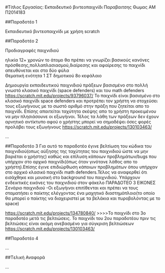 #Τίτλος Εργασίας: Εκπαιδευτικό βιντεοπαιχνίδι
Παραβαιτσης Θωμας
ΑΜ Π2014183

##Παραδοτέο 1

Εκπαιδευτικό βιντεοπαιχνίδι με χρήση scratch

##Παραδοτέο 2

Προδιαγραφές παιχνιδιού

ηλικία 12+ χρονών
το άτομο θα πρέπει να γνωρίζει βασικούς κανόνες πρόσθεσης,πολλαπλασιασμού,διαίρεσης και αφαίρεσης
το παιχνίδι απευθύνεται και στα δύο φύλα  
Θεματική ενότητα 1 ΣΤ δημοτικού 8ο κεφάλαιο

Δημιουργία εκπαιδευτικού παιχνιδιού πράξεων βασισμένο στο πολλή γνωστό κλασικό παιχνίδι (space defenders) και του math defenders https://scratch.mit.edu/projects/93796037/
Το παιχνίδι είναι βασισμένο στο κλασικό παιχνίδι space defenders και προτρέπει τον χρήστη να στοχεύσει τους εξωγήινους με το σωστό αριθμό στην πράξη που ζητείται απο το παιχνίδι.
 Επίσης απαιτείται ταχύτητα  σκέψης απο το χρήστη προκειμένου να μην πλησιάσουνε οι εξωγήινοι.
 Τέλος τα λάθη των πράξεων δεν έχουν αρνητικό αντίκτυπο αφού ο χρήστης μπορεί να σημαδέψει όσες φορές προλάβει τους εξωγήινους
https://scratch.mit.edu/projects/130103463/
 

…

##Παραδοτέο 3
Για αυτό το παραδοτέο έγινε βελτίωση του κώδικα του παιχνιδιού(οπως αύξησης της ταχύτητας του παιχνιδιού ώστε να μην βαριέται ο χρήστης) καθώς και επίλυση κάποιων προβλημάτων/bugs που υπήρχαν στο 
αρχικό παιχνίδι(όπως όταν γινότανε λάθος απο το χρήστη).Επίσης έγινε επιδιώρθωση κάποιων προβλημάτων όπου υπήρχαν στο αρχικό κλασικό παιχνίδι math defenders.Τέλος να
αναφερθεί ότι εισάχθηκε και μουσική στο background του παιχνιδιού.
Υπάρχουν ενδεικτικές εικόνες του παιχνιδιού στον φάκελο ΠΑΡΑΔΟΤΕΟ 3 ΕΙΚΟΝΕΣ
Σενάριο παιχνιδιού 
-Οι εξωγήινοι επιτίθενται και πρέπει να τους σταματήσει ο παίκτης ελέγχοντας ένα μαχητικό διαστημόπλοιο(το οποίο θα μπορεί ο παίκτης να διαχειριστεί με τα βελάκια και πυροβολόντας με το space)


https://scratch.mit.edu/projects/134780840/    >>>>Το παιχνίδι στο 3ο παραδοτέο μετά τις βελτιώσεις.
Το παιχνίδι του 2ου παραδοτέου πριν τις βελτιώσεις είναι ακόμη ανεβασμένο για σύγκριση βελτιώσεων https://scratch.mit.edu/projects/130103463/

##Παραδοτέο 4

...

##Tελική Αναφορά

...
